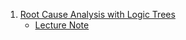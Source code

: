 1. [Root Cause Analysis with Logic Trees](https://youtu.be/uoAT3cjkv5o)
    - [Lecture Note](./Notes/Root_Causes_Analysis_with_Logic_Trees.md)